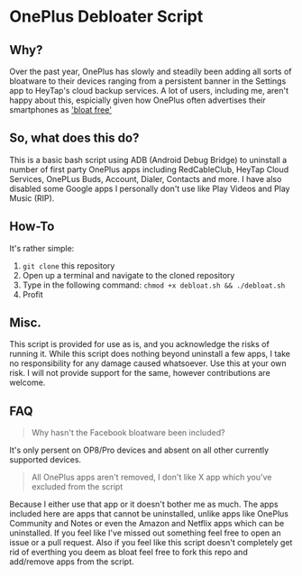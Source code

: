 # OnePlus Debloater Script
## Why?
Over the past year, OnePlus has slowly and steadily been adding all sorts of bloatware to their devices ranging from a persistent banner in the Settings app to HeyTap's cloud backup services.
A lot of users, including me, aren't happy about this, espicially given how OnePlus often advertises their smartphones as ['bloat free'](https://twitter.com/oneplus_uk/status/1098509256310050816)

## So, what does this do?
This is a basic bash script using ADB (Android Debug Bridge) to uninstall a number of first party OnePlus apps including RedCableClub, HeyTap Cloud Services, OnePLus Buds, Account, Dialer, Contacts and more.
I have also disabled some Google apps I personally don't use like Play Videos and Play Music (RIP).

## How-To
It's rather simple:
1. `git clone` this repository
2. Open up a terminal and navigate to the cloned repository
3. Type in the following command:
    `chmod +x debloat.sh && ./debloat.sh`
4. Profit

## Misc.
This script is provided for use as is, and you acknowledge the risks of running it. While this script does nothing beyond uninstall a few apps, I take no responsibility for any damage caused whatsoever. Use this at your own risk. I will not provide support for the same, however contributions are welcome.


## FAQ
> Why hasn't the Facebook bloatware been included?

It's only persent on OP8/Pro devices and absent on all other currently supported devices.   

> All OnePlus apps aren't removed, I don't like X app which you've excluded from the script  

Because I either use that app or it doesn't bother me as much. The apps included here are apps that cannot be uninstalled, unlike apps like OnePlus Community and Notes or even the Amazon and Netflix apps which can be uninstalled. If you feel like I've missed out something feel free to open an issue or a pull request. Also if you feel like this script doesn't completely get rid of everthing you deem as bloat feel free to fork this repo and add/remove apps from the script.

